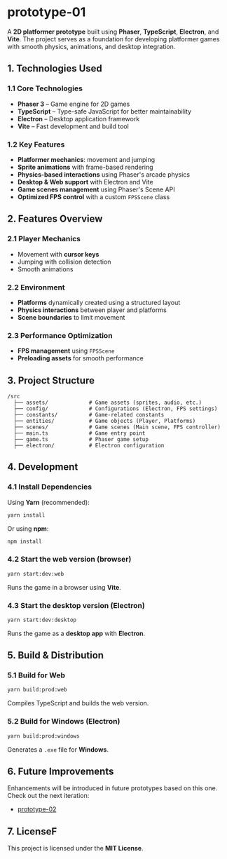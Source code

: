 # **prototype-01**  

A **2D platformer prototype** built using **Phaser**, **TypeScript**, **Electron**, and **Vite**. The project serves as a foundation for developing platformer games with smooth physics, animations, and desktop integration.  


## **1. Technologies Used**  

### **1.1 Core Technologies**  
- **Phaser 3** – Game engine for 2D games  
- **TypeScript** – Type-safe JavaScript for better maintainability  
- **Electron** – Desktop application framework  
- **Vite** – Fast development and build tool  

### **1.2 Key Features**  
- **Platformer mechanics**: movement and jumping  
- **Sprite animations** with frame-based rendering  
- **Physics-based interactions** using Phaser's arcade physics  
- **Desktop & Web support** with Electron and Vite  
- **Game scenes management** using Phaser's Scene API  
- **Optimized FPS control** with a custom `FPSScene` class  


## **2. Features Overview**  

### **2.1 Player Mechanics**  
- Movement with **cursor keys**  
- Jumping with collision detection  
- Smooth animations  

### **2.2 Environment**  
- **Platforms** dynamically created using a structured layout  
- **Physics interactions** between player and platforms  
- **Scene boundaries** to limit movement  

### **2.3 Performance Optimization**  
- **FPS management** using `FPSScene`  
- **Preloading assets** for smooth performance  


## **3. Project Structure**  

```plaintext
/src
  ├── assets/             # Game assets (sprites, audio, etc.)
  ├── config/             # Configurations (Electron, FPS settings)
  ├── constants/          # Game-related constants
  ├── entities/           # Game objects (Player, Platforms)
  ├── scenes/             # Game scenes (Main scene, FPS controller)
  ├── main.ts             # Game entry point
  ├── game.ts             # Phaser game setup
  ├── electron/           # Electron configuration
```


## **4. Development**  

### **4.1 Install Dependencies**  
Using **Yarn** (recommended):  
```sh
yarn install
```
Or using **npm**:  
```sh
npm install
```

### **4.2 Start the web version (browser)**
```sh
yarn start:dev:web
```
Runs the game in a browser using **Vite**.

### **4.3 Start the desktop version (Electron)**
```sh
yarn start:dev:desktop
```
Runs the game as a **desktop app** with **Electron**.


## **5. Build & Distribution**  

### **5.1 Build for Web**
```sh
yarn build:prod:web
```
Compiles TypeScript and builds the web version.

### **5.2 Build for Windows (Electron)**
```sh
yarn build:prod:windows
```
Generates a `.exe` file for **Windows**.

## **6. Future Improvements**  
Enhancements will be introduced in future prototypes based on this one. Check out the next iteration:
- [prototype-02]()


## **7. License**F  
This project is licensed under the **MIT License**.  
